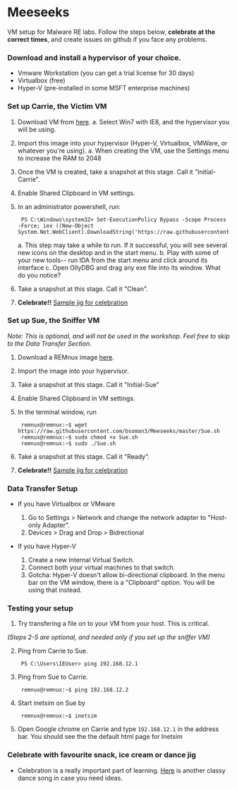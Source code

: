 # Meeseeks
VM setup for Malware RE labs. Follow the steps below, **celebrate at the correct times**, and create issues on github if you face any problems.

### Download and install a hypervisor of your choice.
* Vmware Workstation (you can get a trial license for 30 days)
* Virtualbox (free) 
* Hyper-V (pre-installed in some MSFT enterprise machines)

### Set up Carrie, the Victim VM
1. Download VM from [here](https://developer.microsoft.com/en-us/microsoft-edge/tools/vms/).
    a. Select Win7 with IE8, and the hypervisor you will be using.
2. Import this image into your hypervisor (Hyper-V, Virtualbox, VMWare, or whatever you're using).
    a. When creating the VM, use the Settings menu to increase the RAM to 2048
4. Once the VM is created, take a snapshot at this stage. Call it "Initial-Carrie".
5. Enable Shared Clipboard in VM settings.
6. In an administrator powershell, run:

        PS C:\Windows\system32> Set-ExecutionPolicy Bypass -Scope Process -Force; iex ((New-Object System.Net.WebClient).DownloadString('https://raw.githubusercontent.com/bsoman3/Meeseeks/master/Carrie.ps1'))
    a. This step may take a while to run. If it successful, you will see several new icons on the desktop and in the start menu.
    b. Play with some of your new tools-- run IDA from the start menu and click around its interface
    c. Open OllyDBG and drag any exe file into its window. What do you notice?
6. Take a snapshot at this stage. Call it "Clean".
7. **Celebrate!!** [Sample jig for celebration](https://www.youtube.com/watch?v=7PCkvCPvDXk)

### Set up Sue, the Sniffer VM
*Note: This is optional, and will not be used in the workshop. Feel free to skip to the Data Transfer Section.*
1. Download a REMnux image [here](https://remnux.org/).
2. Import the image into your hypervisor.
3. Take a snapshot at this stage. Call it "Initial-Sue"
4. Enable Shared Clipboard in VM settings.
5. In the terminal window, run
    
        remnux@remnux:~$ wget https://raw.githubusercontent.com/bsoman3/Meeseeks/master/Sue.sh
        remnux@remnux:~$ sudo chmod +x Sue.sh
        remnux@remnux:~$ sudo ./Sue.sh

6. Take a snapshot at this stage. Call it "Ready".
7. **Celebrate!!** [Sample jig for celebration](https://www.youtube.com/watch?v=OPf0YbXqDm0)

### Data Transfer Setup
* If you have Virtualbox or VMware
    1. Go to Settings > Network and change the network adapter to "Host-only Adapter".
    2. Devices > Drag and Drop > Bidrectional

* If you have Hyper-V
    1. Create a new Internal Virtual Switch.
    2. Connect both your virtual machines to that switch.
    3. Gotcha: Hyper-V doesn't allow bi-directional clipboard. In the menu bar on the VM window, there is a "Clipboard" option. You will be using that instead.

### Testing your setup
1. Try transfering a file on to your VM from your host. This is critical.

*(Steps 2-5 are optional, and needed only if you set up the sniffer VM)*

2. Ping from Carrie to Sue.
        
        PS C:\Users\IEUser> ping 192.168.12.1

3. Ping from Sue to Carrie.
        
        remnux@remnux:~$ ping 192.168.12.2

4. Start inetsim on Sue by
    
        remnux@remnux:~$ inetsim

5. Open Google chrome on Carrie and type `192.168.12.1` in the address bar. You should see the the default html page for Inetsim

### Celebrate with favourite snack, ice cream or dance jig
* Celebration is a really important part of learning. [Here](https://www.youtube.com/watch?v=vjW8wmF5VWc) is another classy dance song in case you need ideas.
